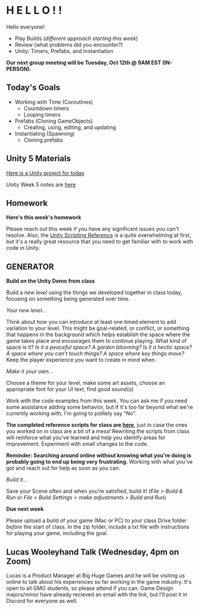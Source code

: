 # H E L L O ! !
Hello everyone!
- Play Builds (*different approach starting this week*)
- Review (what problems did you encounter?)
- Unity: Timers, Prefabs, and Instantiation

__Our next group meeting will be Tuesday, Oct 12th @ 9AM EST (IN-PERSON)__. 

## Today's Goals ##
- Working with Time (Coroutines)
    - Countdown timers
    - Looping timers
- Prefabs (Cloning GameObjects)
    - Creating, using, editing, and updating
- Instantiating (Spawning) 
    - Cloning prefabs

## Unity 5 Materials
[Here is a Unity project for today](https://drive.google.com/file/d/1jlHxb6TxFSRWFfii-BsIfmRGSiyUlUDq/view?usp=sharing)

Unity Week 5 notes are [here](https://docs.google.com/document/d/1WP_CZ74g-I3t3NW5KzxvqGjRYMyWlKoGD08XsPPDXW0/edit?usp=sharing)

## Homework ##

__Here's this week's homework__

Please reach out this week if you have any significant issues you can't resolve. Also, the [Unity Scripting Reference](https://docs.unity3d.com/2021.1/Documentation/ScriptReference/) is a quite overwhelming at first, but it's a really great resource that you need to get familiar with to work with code in Unity.

## GENERATOR
__Build on the Unity Demo from class__

Build a *new level* using the things we developed together in class today, focusing on something being generated over time.

*Your new level...*

Think about how you can introduce at least one timed element to add variation to your level. This might be goal-related, or conflict, or something that happens in the background which helps establish the space where the game takes place and encourages them to continue playing. What kind of space is it? *Is it a peaceful space? A garden blooming? Is it a hectic space? A space where you can't touch things? A space where key things move?* Keep the player experience you want to create in mind when.

*Make it your own...*

Choose a theme for your level, make some art assets, choose an appropriate font for your UI text, find good sound(s)

Work with the code examples from this week. You can ask me if you need some assistance adding some behavior, but if it's too far beyond what we're currently working with, I'm going to politely say "No". 

__The completed reference scripts for class are [here](https://drive.google.com/file/d/1KQ7zFd0JV2wczTja-6YjRIDsfVH2lmup/view?usp=sharing)__, just in case the ones you worked on in class are a bit of a mess! Rewriting the scripts from class will reinforce what you've learned and help you identify areas for improvement. Experiment with small changes to the code.

__Reminder: Searching around online without knowing what you're doing is probably going to end up being very frustrating.__ Working with what you've got and reach out for help as soon as you can.

*Build it...*

Save your Scene often and when you're satisfied, build it! (*File > Build & Run* or *File > Build Settings > make adjustments > Build and Run*)

__Due next week__

Please upload a build of your game (Mac or PC) to your class Drive folder *before* the start of class. In the zip folder, include a txt file with instructions for playing your game, including the goal.

## Lucas Wooleyhand Talk (Wednesday, 4pm on Zoom)
Lucas is a Product Manager at Big Huge Games and he will be visiting us online to talk about his experiences so far working in the game industry. It's open to all GMG students, so please attend if you can. Game Design majors/minor have already recieved an email with the link, but I'll post it in Discord for everyone as well.